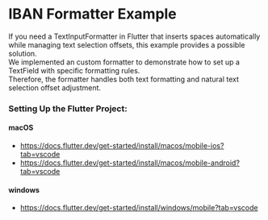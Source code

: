 # IBAN Formatter Example

If you need a TextInputFormatter in Flutter that inserts spaces automatically while managing text selection offsets, this example provides a possible solution.\
We implemented an custom formatter to demonstrate how to set up a TextField with specific formatting rules.\
Therefore, the formatter handles both text formatting and natural text selection offset adjustment.

### Setting Up the Flutter Project:

#### macOS

- https://docs.flutter.dev/get-started/install/macos/mobile-ios?tab=vscode
- https://docs.flutter.dev/get-started/install/macos/mobile-android?tab=vscode

#### windows

- https://docs.flutter.dev/get-started/install/windows/mobile?tab=vscode
